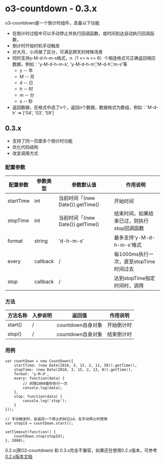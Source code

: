 # o3-countdown - 0.3.x

o3-countdown是一个倒计时组件，具备以下功能

* 在倒计时过程中可以手动停止并执行回调函数，或时间到达自动执行回调函数，
* 倒计时开始时机手动触发
* 对大月、小月做了区分，可满足跨天的特殊场景
* 同时支持y-M-d-h-m-s格式，n（1 <= n <= 6）个相连格式可正确返回相应数据，例如：'y-M-d-h-m-s', 'y-M-d-h-m','M-d-h','m-s'等
    * y -- 年
    * M -- 月
    * d -- 日
    * h -- 时
    * m -- 分
    * s -- 秒
* 返回数据，在格式中选了n个，返回n个数据，数据格式为数组，例如：'M-d-h' => ['04', '03', '59']

## 0.3.x
* 支持了同一页面多个倒计时功能
* 优化代码结构
* 改变调用方式

### 配置参数
|配置参数|参数类型| 参数默认值 |作用说明|
|---|----|-------|----|
|startTime|int|当前时间「(new Date()).getTime()|开始时间|
|stopTime|int|当前时间「(new Date()).getTime()|结束时间，如果结束已过，则执行stop回调函数|
|format|string|'d-h-m-s'|最多支持'y-M-d-h-m-s'格式|
|every|callback|/|每1000ms执行一次，直至stopTime时间过去|
|stop|callback|/|达到stopTime指定时间时，调用|

### 方法
|方法名称|入参说明|返回值|作用说明|
|-------|------ |-----|------|
|start()|/|countdown自身对象|开始倒计时|
|stop()|/|countdown自身对象|结束倒计时|

### 用例
```
var countDown = new CountDown({
    startTime: (new Date(2016, 3, 13, 2, 11, 50)).getTime(),
    stopTime: (new Date(2018, 3, 15, 2, 13, 0)).getTime(),
    format: 'y-M-d',
    every: function(data) {
        // 间隔1000毫秒执行一次
        console.log(data);
    },
    stop: function(data) {
        console.log('stop');
    }
}));

// 手动触发时，会返回一个停止的标记id，在手动停止时使用
var stopId = countDown.start();

setTimeout(function() {
	countDown.stop(stopId);
}, 2000);
```

0.2.x(原O2-countdown) 和 0.3.x完全不兼容，如果还在使用0.2.x版本，可参考[0.2.x版本文档](https://github.com/wuguzi/O2-countdown/wiki/0.2.x%E6%96%87%E6%A1%A3)